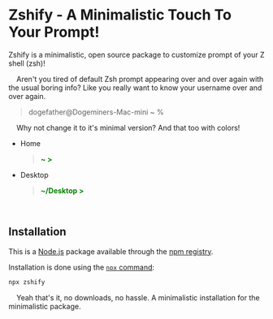 # Zshify - A Minimalistic Touch To Your Prompt!

Zshify is a minimalistic, open source package to customize prompt of your Z shell (zsh)!

&nbsp;&nbsp;&nbsp;&nbsp;Aren't you tired of default Zsh prompt appearing over and over again with the usual boring info? Like you really want to know your username over and over again.

> dogefather@Dogeminers-Mac-mini ~ %

&nbsp;&nbsp;&nbsp;&nbsp;Why not change it to it's minimal version? And that too with colors!

- Home
  > **<p style="color:green">~ ></p>**
- Desktop
  > **<p style="color:green">~/Desktop ></p>**

<br>

## Installation

This is a [Node.js](https://nodejs.org/en/) package available through the [npm registry](https://www.npmjs.com/).

Installation is done using the [`npx` command](https://docs.npmjs.com/getting-started/installing-npm-packages-locally):

```zsh
npx zshify
```

&nbsp;&nbsp;&nbsp;&nbsp;Yeah that's it, no downloads, no hassle. A minimalistic installation for the minimalistic package.
